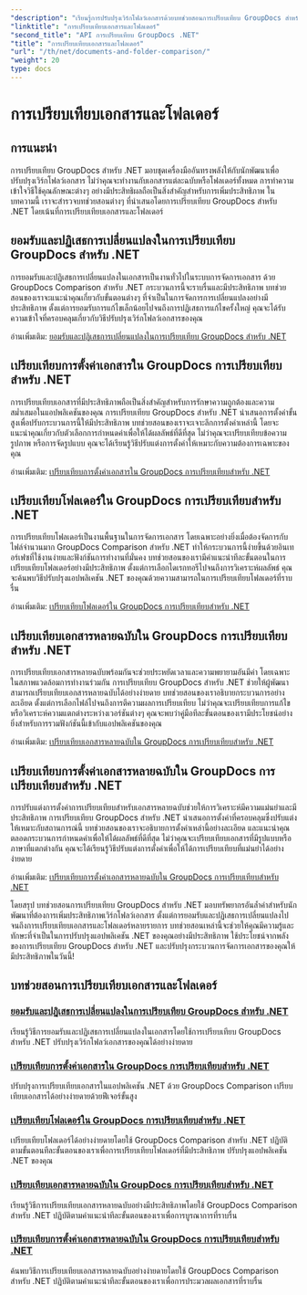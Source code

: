```yaml
---
"description": "เรียนรู้การปรับปรุงเวิร์กโฟลว์เอกสารด้วยบทช่วยสอนการเปรียบเทียบ GroupDocs สำหรับ .NET ยอมรับ ปฏิเสธการเปลี่ยนแปลง และเปรียบเทียบเอกสารและโฟลเดอร์ได้อย่างง่ายดาย"
"linktitle": "การเปรียบเทียบเอกสารและโฟลเดอร์"
"second_title": "API การเปรียบเทียบ GroupDocs .NET"
"title": "การเปรียบเทียบเอกสารและโฟลเดอร์"
"url": "/th/net/documents-and-folder-comparison/"
"weight": 20
type: docs
---
```

# การเปรียบเทียบเอกสารและโฟลเดอร์

## การแนะนำ

การเปรียบเทียบ GroupDocs สำหรับ .NET มอบชุดเครื่องมืออันทรงพลังให้กับนักพัฒนาเพื่อปรับปรุงเวิร์กโฟลว์เอกสาร ไม่ว่าคุณจะทำงานกับเอกสารแต่ละฉบับหรือโฟลเดอร์ทั้งหมด การทำความเข้าใจวิธีใช้คุณลักษณะต่างๆ อย่างมีประสิทธิผลถือเป็นสิ่งสำคัญสำหรับการเพิ่มประสิทธิภาพ ในบทความนี้ เราจะสำรวจบทช่วยสอนต่างๆ ที่นำเสนอโดยการเปรียบเทียบ GroupDocs สำหรับ .NET โดยเน้นที่การเปรียบเทียบเอกสารและโฟลเดอร์

## ยอมรับและปฏิเสธการเปลี่ยนแปลงในการเปรียบเทียบ GroupDocs สำหรับ .NET

การยอมรับและปฏิเสธการเปลี่ยนแปลงในเอกสารเป็นงานทั่วไปในระบบการจัดการเอกสาร ด้วย GroupDocs Comparison สำหรับ .NET กระบวนการนี้จะราบรื่นและมีประสิทธิภาพ บทช่วยสอนของเราจะแนะนำคุณเกี่ยวกับขั้นตอนต่างๆ ที่จำเป็นในการจัดการการเปลี่ยนแปลงอย่างมีประสิทธิภาพ ตั้งแต่การยอมรับการแก้ไขเล็กน้อยไปจนถึงการปฏิเสธการแก้ไขครั้งใหญ่ คุณจะได้รับความเข้าใจที่ครอบคลุมเกี่ยวกับวิธีปรับปรุงเวิร์กโฟลว์เอกสารของคุณ

อ่านเพิ่มเติม: [ยอมรับและปฏิเสธการเปลี่ยนแปลงในการเปรียบเทียบ GroupDocs สำหรับ .NET](./accept-reject-changes-dotnet/)

## เปรียบเทียบการตั้งค่าเอกสารใน GroupDocs การเปรียบเทียบสำหรับ .NET

การเปรียบเทียบเอกสารที่มีประสิทธิภาพถือเป็นสิ่งสำคัญสำหรับการรักษาความถูกต้องและความสม่ำเสมอในแอปพลิเคชันของคุณ การเปรียบเทียบ GroupDocs สำหรับ .NET นำเสนอการตั้งค่าขั้นสูงเพื่อปรับกระบวนการนี้ให้มีประสิทธิภาพ บทช่วยสอนของเราจะเจาะลึกการตั้งค่าเหล่านี้ โดยจะแนะนำคุณเกี่ยวกับตัวเลือกการกำหนดค่าเพื่อให้ได้ผลลัพธ์ที่ดีที่สุด ไม่ว่าคุณจะเปรียบเทียบข้อความ รูปภาพ หรือการจัดรูปแบบ คุณจะได้เรียนรู้วิธีปรับแต่งการตั้งค่าให้เหมาะกับความต้องการเฉพาะของคุณ

อ่านเพิ่มเติม: [เปรียบเทียบการตั้งค่าเอกสารใน GroupDocs การเปรียบเทียบสำหรับ .NET](./compare-documents-settings-dotnet/)

## เปรียบเทียบโฟลเดอร์ใน GroupDocs การเปรียบเทียบสำหรับ .NET

การเปรียบเทียบโฟลเดอร์เป็นงานพื้นฐานในการจัดการเอกสาร โดยเฉพาะอย่างยิ่งเมื่อต้องจัดการกับไฟล์จำนวนมาก GroupDocs Comparison สำหรับ .NET ทำให้กระบวนการนี้ง่ายขึ้นด้วยอินเทอร์เฟซที่ใช้งานง่ายและฟังก์ชันการทำงานที่มั่นคง บทช่วยสอนของเรามีคำแนะนำทีละขั้นตอนในการเปรียบเทียบโฟลเดอร์อย่างมีประสิทธิภาพ ตั้งแต่การเลือกไดเรกทอรีไปจนถึงการวิเคราะห์ผลลัพธ์ คุณจะค้นพบวิธีปรับปรุงแอปพลิเคชัน .NET ของคุณด้วยความสามารถในการเปรียบเทียบโฟลเดอร์ที่ราบรื่น

อ่านเพิ่มเติม: [เปรียบเทียบโฟลเดอร์ใน GroupDocs การเปรียบเทียบสำหรับ .NET](./compare-folders-dotnet/)

## เปรียบเทียบเอกสารหลายฉบับใน GroupDocs การเปรียบเทียบสำหรับ .NET

การเปรียบเทียบเอกสารหลายฉบับพร้อมกันจะช่วยประหยัดเวลาและความพยายามอันมีค่า โดยเฉพาะในสภาพแวดล้อมการทำงานร่วมกัน การเปรียบเทียบ GroupDocs สำหรับ .NET ช่วยให้ผู้พัฒนาสามารถเปรียบเทียบเอกสารหลายฉบับได้อย่างง่ายดาย บทช่วยสอนของเราอธิบายกระบวนการอย่างละเอียด ตั้งแต่การเลือกไฟล์ไปจนถึงการตีความผลการเปรียบเทียบ ไม่ว่าคุณจะเปรียบเทียบการแก้ไขหรือวิเคราะห์ความแตกต่างระหว่างเวอร์ชันต่างๆ คุณจะพบว่าคู่มือทีละขั้นตอนของเรามีประโยชน์อย่างยิ่งสำหรับการรวมฟังก์ชันนี้เข้ากับแอปพลิเคชันของคุณ

อ่านเพิ่มเติม: [เปรียบเทียบเอกสารหลายฉบับใน GroupDocs การเปรียบเทียบสำหรับ .NET](./compare-multiple-documents-dotnet/)

## เปรียบเทียบการตั้งค่าเอกสารหลายฉบับใน GroupDocs การเปรียบเทียบสำหรับ .NET

การปรับแต่งการตั้งค่าการเปรียบเทียบสำหรับเอกสารหลายฉบับช่วยให้การวิเคราะห์มีความแม่นยำและมีประสิทธิภาพ การเปรียบเทียบ GroupDocs สำหรับ .NET นำเสนอการตั้งค่าที่ครอบคลุมซึ่งปรับแต่งให้เหมาะกับสถานการณ์นี้ บทช่วยสอนของเราจะอธิบายการตั้งค่าเหล่านี้อย่างละเอียด และแนะนำคุณตลอดกระบวนการกำหนดค่าเพื่อให้ได้ผลลัพธ์ที่ดีที่สุด ไม่ว่าคุณจะเปรียบเทียบเอกสารที่มีรูปแบบหรือภาษาที่แตกต่างกัน คุณจะได้เรียนรู้วิธีปรับแต่งการตั้งค่าเพื่อให้ได้การเปรียบเทียบที่แม่นยำได้อย่างง่ายดาย

อ่านเพิ่มเติม: [เปรียบเทียบการตั้งค่าเอกสารหลายฉบับใน GroupDocs การเปรียบเทียบสำหรับ .NET](./compare-multiple-documents-settings-dotnet/)

โดยสรุป บทช่วยสอนการเปรียบเทียบ GroupDocs สำหรับ .NET มอบทรัพยากรอันล้ำค่าสำหรับนักพัฒนาที่ต้องการเพิ่มประสิทธิภาพเวิร์กโฟลว์เอกสาร ตั้งแต่การยอมรับและปฏิเสธการเปลี่ยนแปลงไปจนถึงการเปรียบเทียบเอกสารและโฟลเดอร์หลายรายการ บทช่วยสอนเหล่านี้จะช่วยให้คุณมีความรู้และทักษะที่จำเป็นในการปรับปรุงแอปพลิเคชัน .NET ของคุณอย่างมีประสิทธิภาพ ใช้ประโยชน์จากพลังของการเปรียบเทียบ GroupDocs สำหรับ .NET และปรับปรุงกระบวนการจัดการเอกสารของคุณให้มีประสิทธิภาพในวันนี้!
## บทช่วยสอนการเปรียบเทียบเอกสารและโฟลเดอร์
### [ยอมรับและปฏิเสธการเปลี่ยนแปลงในการเปรียบเทียบ GroupDocs สำหรับ .NET](./accept-reject-changes-dotnet/)
เรียนรู้วิธีการยอมรับและปฏิเสธการเปลี่ยนแปลงในเอกสารโดยใช้การเปรียบเทียบ GroupDocs สำหรับ .NET ปรับปรุงเวิร์กโฟลว์เอกสารของคุณได้อย่างง่ายดาย
### [เปรียบเทียบการตั้งค่าเอกสารใน GroupDocs การเปรียบเทียบสำหรับ .NET](./compare-documents-settings-dotnet/)
ปรับปรุงการเปรียบเทียบเอกสารในแอปพลิเคชัน .NET ด้วย GroupDocs Comparison เปรียบเทียบเอกสารได้อย่างง่ายดายด้วยฟีเจอร์ขั้นสูง
### [เปรียบเทียบโฟลเดอร์ใน GroupDocs การเปรียบเทียบสำหรับ .NET](./compare-folders-dotnet/)
เปรียบเทียบโฟลเดอร์ได้อย่างง่ายดายโดยใช้ GroupDocs Comparison สำหรับ .NET ปฏิบัติตามขั้นตอนทีละขั้นตอนของเราเพื่อการเปรียบเทียบโฟลเดอร์ที่มีประสิทธิภาพ ปรับปรุงแอปพลิเคชัน .NET ของคุณ
### [เปรียบเทียบเอกสารหลายฉบับใน GroupDocs การเปรียบเทียบสำหรับ .NET](./compare-multiple-documents-dotnet/)
เรียนรู้วิธีการเปรียบเทียบเอกสารหลายฉบับอย่างมีประสิทธิภาพโดยใช้ GroupDocs Comparison สำหรับ .NET ปฏิบัติตามคำแนะนำทีละขั้นตอนของเราเพื่อการบูรณาการที่ราบรื่น
### [เปรียบเทียบการตั้งค่าเอกสารหลายฉบับใน GroupDocs การเปรียบเทียบสำหรับ .NET](./compare-multiple-documents-settings-dotnet/)
ค้นพบวิธีการเปรียบเทียบเอกสารหลายฉบับอย่างง่ายดายโดยใช้ GroupDocs Comparison สำหรับ .NET ปฏิบัติตามคำแนะนำทีละขั้นตอนของเราเพื่อการประมวลผลเอกสารที่ราบรื่น